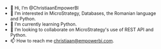 - 👋 Hi, I’m @ChristiaanEmpowerBI
- 👀 I’m interested in MicroStrategy, Databases, the Romanian language and Python.
- 🌱 I’m currently learning Python.
- 💞️ I’m looking to collaborate on MicroStrategy's use of REST API and Python.
- 📫 How to reach me christiaan@empowerbi.com.

<!---
ChristiaanEmpowerBI/ChristiaanEmpowerBI is a ✨ special ✨ repository because its `README.md` (this file) appears on your GitHub profile.
You can click the Preview link to take a look at your changes.
--->

